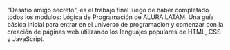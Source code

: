 "Desafío amigo secreto", es el trabajo final luego de haber completado todos los modulos: Lógica de Programación de ALURA LATAM. Una guía  básica inicial para 
entrar en el universo de programación y comenzar con la creación de páginas web utilizando los lenguajes populares de HTML, CSS y JavaScript.
